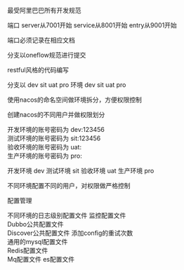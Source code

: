 最受阿里巴巴所有开发规范

端口
server从7001开始
service从8001开始
entry从9001开始

端口必须记录在相应文档

分支以oneflow规范进行提交

restful风格的代码编写

分支以 dev   sit  uat  pro
环境   dev   sit  uat pro


使用nacos的命名空间做环境拆分，方便权限控制

创建nacos的不同用户并做权限划分

开发环境的账号密码为 dev:123456  
测试环境的账号密码为 sit:123456  
验收环境的账号密码为 uat:  
生产环境的账号密码为 pro:  

开发环境  dev
测试环境  sit
验收环境  uat
生产环境  pro

不同环境配置不同的用户，对权限做严格控制


配置管理

不同环境的日志级别配置文件
  监控配置文件  
   Dubbo公共配置文件  
    Discover公共配置文件 
     添加config的重试次数   
     通用的mysql配置文件   
     Redis配置文件   
     Mq配置文件 
      es配置文件